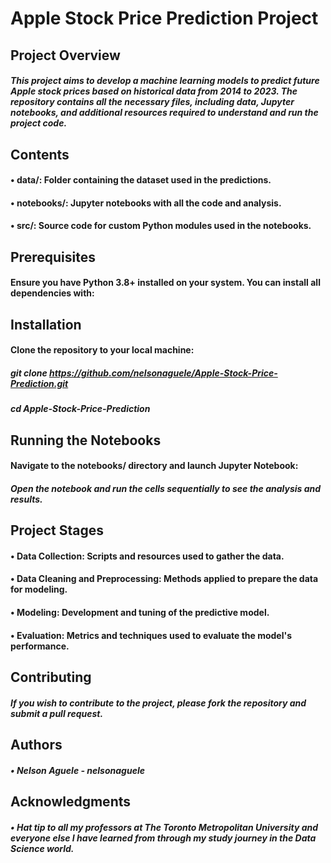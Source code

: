 # Apple Stock Price Prediction Project
## Project Overview
##### This project aims to develop a machine learning models to predict future Apple stock prices based on historical data from 2014 to 2023. The repository contains all the necessary files, including data, Jupyter notebooks, and additional resources required to understand and run the project code.
## Contents
#### •	data/: Folder containing the dataset used in the predictions.
#### •	notebooks/: Jupyter notebooks with all the code and analysis.
#### •	src/: Source code for custom Python modules used in the notebooks.
## Prerequisites
#### Ensure you have Python 3.8+ installed on your system. You can install all dependencies with:
## Installation
#### Clone the repository to your local machine:
##### git clone https://github.com/nelsonaguele/Apple-Stock-Price-Prediction.git
##### cd Apple-Stock-Price-Prediction
## Running the Notebooks
#### Navigate to the notebooks/ directory and launch Jupyter Notebook:
##### Open the notebook and run the cells sequentially to see the analysis and results.
## Project Stages
#### •	Data Collection: Scripts and resources used to gather the data.
#### •	Data Cleaning and Preprocessing: Methods applied to prepare the data for modeling.
#### •	Modeling: Development and tuning of the predictive model.
#### •	Evaluation: Metrics and techniques used to evaluate the model's performance.
## Contributing
##### If you wish to contribute to the project, please fork the repository and submit a pull request.
## Authors
##### •	Nelson Aguele - nelsonaguele
## Acknowledgments
##### •	Hat tip to all my professors at The Toronto Metropolitan University and everyone else I have learned from through my study journey in the Data Science world. 
